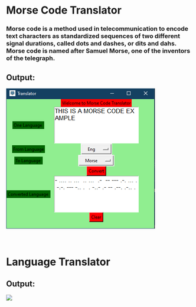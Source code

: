 # Morse Code Translator

### Morse code is a method used in telecommunication to encode text characters as standardized sequences of two different signal durations, called dots and dashes, or dits and dahs. Morse code is named after Samuel Morse, one of the inventors of the telegraph. 

## Output:

![](output/morseCode.png)

</br>

# Language Translator

## Output:

![](output/languageTranslaator.png)

